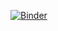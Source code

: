 [![Binder](https://mybinder.org/badge_logo.svg)](https://mybinder.org/v2/gh/demoore1/eda-with-r-and-python/HEAD)
